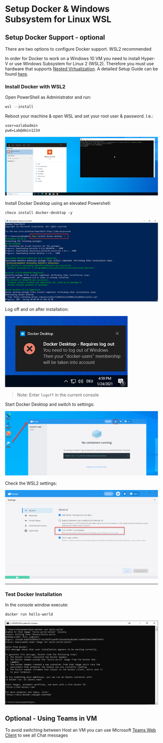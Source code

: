 # Setup Docker & Windows Subsystem for Linux WSL

## Setup Docker Support - optional

There are two options to configure Docker support. WSL2 recommended

In order for Docker to work on a Windows 10 VM you need to install Hyper-V or use Windows Subsystem for Linux 2 (WSL2). Therefore you must use hardware that supports [Nested Virtualization](https://docs.microsoft.com/en-us/azure/lab-services/how-to-enable-nested-virtualization-template-vm). A detailed Setup Guide can be found [here](https://github.com/ARambazamba/ClassSetup).

### Install Docker with WSL2

Open PowerShell as Administrator and run:

```powershell
wsl --install
```

Reboot your machine & open WSL and set your root user & password. I.e.:

```
user=azlabadmin
pwd=Lab@dmin1234
```

![ubuntu-setup](_images/ubuntu-setup.jpg)

Install Docker Desktop using an elevated Powershell:

```
choco install docker-desktop -y
```

![install-docker-desktop](_images/install-docker-desktop.jpg)

Log off and on after installation:

![log-off](_images/log-off.jpg)

> Note: Enter `logoff` in the current console

Start Docker Desktop and switch to settings:

![switch-settings](_images/switch-settings.jpg)

Check the WSL2 settings:

![switch-settings](_images/docker-settings-wsl.jpg)

---

### Test Docker Installation

In the console window execute:

```
docker run hello-world
```

![docker-test](_images/docker-test.png)

## <a id="teams">Optional - Using Teams in VM</a>

To avoid switching between Host an VM you can use Microsoft [Teams Web Client](http://teams.microsoft.com) to see all Chat messages